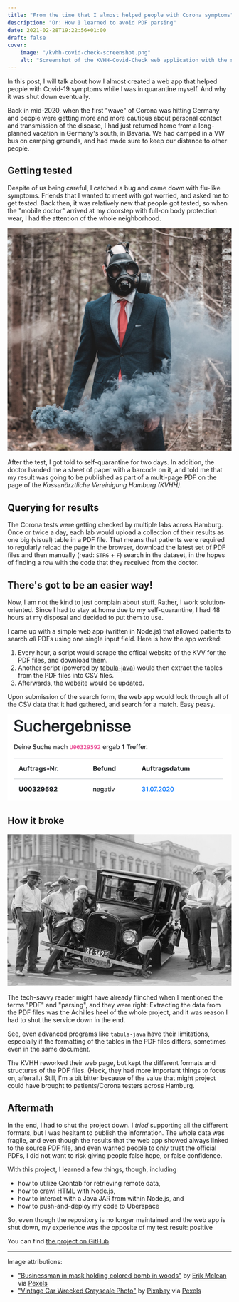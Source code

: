 ```yaml
---
title: "From the time that I almost helped people with Corona symptoms"
description: "Or: How I learned to avoid PDF parsing"
date: 2021-02-28T19:22:56+01:00
draft: false
cover:
    image: "/kvhh-covid-check-screenshot.png"
    alt: "Screenshot of the KVHH-Covid-Check web application with the search form visible"
---
```


In this post, I will talk about how I almost created a web app that helped people
with Covid-19 symptoms while I was in quarantine myself. And why it was shut down eventually.

Back in mid-2020, when the first "wave" of Corona was hitting Germany and people
were getting more and more cautious about personal contact and transmission of
the disease, I had just returned home from a long-planned vacation in Germany's
south, in Bavaria. We had camped in a VW bus on camping grounds, and had made
sure to keep our distance to other people.

## Getting tested

Despite of us being careful, I catched a bug and came down with flu-like
symptoms. Friends that I wanted to meet with got worried, and asked me to get
tested. Back then, it was relatively new that people got tested, so when the
"mobile doctor" arrived at my doorstep with full-on body protection wear, I had
the attention of the whole neighborhood.

![Man wearing a mask and handling a smoker](/stock-photos/pexels-erik-mclean-5688586-720x714.jpg "The doctor, from the perspective of my neighbors")

After the test, I got told to self-quarantine for two days. In addition, the
doctor handed me a sheet of paper with a barcode on it, and told me that my
result was going to be published as part of a multi-page PDF on the page of the
*Kassenärztliche Vereinigung Hamburg (KVHH)*.

## Querying for results

The Corona tests were getting checked by multiple labs across Hamburg. Once or
twice a day, each lab would upload a collection of their results as one big (visual)
table in a PDF file. That means that patients were required to regularly reload
the page in the browser, download the latest set of PDF files and then manually
(read: `STRG` + `F`) search in the dataset, in the hopes of finding a row with
the code that they received from the doctor.

## There's got to be an easier way!

Now, I am not the kind to just complain about stuff. Rather, I work solution-oriented.
Since I had to stay at home due to my self-quarantine, I had 48 hours at my disposal
and decided to put them to use.

I came up with a simple web app (written in Node.js) that allowed patients
to search _all_ PDFs using one single input field. Here is how the app worked:

1. Every hour, a script would scrape the offical website of the KVV for the PDF files, and download them.
2. Another script (powered by [tabula-java](https://github.com/tabulapdf/tabula-java))
   would then extract the tables from the PDF files into CSV files.
3. Afterwards, the website would be updated.

Upon submission of the search form, the web app would look through all of the CSV
data that it had gathered, and search for a match. Easy peasy.

![Screenshot of the web app with a negative test result](/kvhh-covid-check-result-screenshot.png)

## How it broke

![Vintage photo of a wrecked car](/stock-photos/pexels-pixabay-78793-720x486.jpg)

The tech-savvy reader might have already flinched when I mentioned the terms
"PDF" and "parsing", and they were right: Extracting the data from the PDF files
was the Achilles heel of the whole project, and it was reason I had to shut
the service down in the end.

See, even advanced programs like `tabula-java` have their limitations, especially
if the formatting of the tables in the PDF files differs, sometimes even in the
same document.

The KVHH reworked their web page, but kept the different formats and structures
of the PDF files. (Heck, they had more important things to focus on, afterall.)
Still, I'm a bit bitter because of the value that might project could have
brought to patients/Corona testers across Hamburg.

## Aftermath

In the end, I had to shut the project down. I _tried_ supporting all the different
formats, but I was hesitant to publish the information. The whole data was fragile,
and even though the results that the web app showed always linked to the source
PDF file, and even warned people to only trust the official PDFs, I did not want
to risk giving people false hope, or false confidence.

With this project, I learned a few things, though, including
- how to utilize Crontab for retrieving remote data,
- how to crawl HTML with Node.js,
- how to interact with a Java JAR from within Node.js, and
- how to push-and-deploy my code to Uberspace

So, even though the repository is no longer maintained and the web app is shut
down, my experience was the opposite of my test result: positive

You can find [the project on GitHub](https://github.com/wtimme/kvhh-covid-check).

---

Image attributions:
- ["Businessman in mask holding colored bomb in woods"](https://www.pexels.com/photo/businessman-in-mask-holding-colored-bomb-in-woods-5688586/) by [Erik Mclean](https://www.pexels.com/@introspectivedsgn) via [Pexels](https://www.pexels.com/license/)
- ["Vintage Car Wrecked Grayscale Photo"](https://www.pexels.com/photo/vintage-car-wrecked-grayscale-photo-78793/) by [Pixabay](https://www.pexels.com/@pixabay) via [Pexels](https://www.pexels.com/license/)
